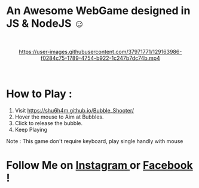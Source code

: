 
</br>

# An Awesome WebGame designed in JS &amp; NodeJS  ☺ 

</br>

<div align="center">



https://user-images.githubusercontent.com/37971771/129163986-f0284c75-1789-4754-b922-1c247b7dc74b.mp4


</div>
<br>
  
  
# How to Play :

1. Visit https://shu6h4m.github.io/Bubble_Shooter/
2. Hover the mouse to Aim at Bubbles.
3. Click to release the bubble.
4. Keep Playing

Note : This game don't require keyboard, play single handly with mouse 

  
# Follow Me on <a href="https://www.instagram.com/shu6h4m/"> Instagram </a> or <a href="https://www.facebook.com/shu6h4m/"> Facebook </a> !
